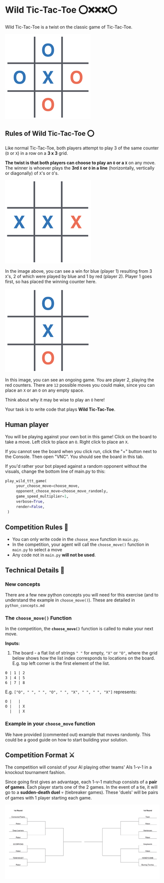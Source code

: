 # Wild Tic-Tac-Toe :o::x::x::x::o:

Wild Tic-Tac-Toe is a twist on the classic game of Tic-Tac-Toe.

![Wild Tic-Tac-Toe. Player 1 = blue. Player 2 = red](images/wildttt.jpeg)

## Rules of Wild Tic-Tac-Toe :o:

Like normal Tic-Tac-Toe, both players attempt to play 3 of the same counter (`O` or `X`) in a row on a **3 x 3** grid.

**The twist is that both players can choose to play an `O` or a `X`** on any move. The winner is whoever plays the **3rd `X` or `O` in a line** (horizontally, vertically or diagonally) of `X`'s or `O`'s.

![Wild Tic-Tac-Toe win. Blue has won here (since blue played last & completed the line of 3)](images/wild_ttt_win.jpeg)

In the image above, you can see a win for blue (player 1) resulting from 3 `X`'s, 2 of which were played by blue and 1 by red (player 2). Player 1 goes first, so has placed the winning counter here.

![Wild Tic-Tac-Toe game in progress. Red to play next.](images/wild_ttt_ongoing.jpeg)

In this image, you can see an ongoing game. You are player 2, playing the red counters. There are `12` possible moves you could make, since you can place an `X` or an `O` on any empty space.

Think about why it may be wise to play an `O` here!

Your task is to write code that plays **Wild Tic-Tac-Toe**.

## Human player

You will be playing against your own bot in this game! Click on the board to take a move. Left click to place an `O`. Right click to place an `X`.

If you cannot see the board when you click run, click the "+" button next to the Console. Then open "VNC". You should see the board in this tab.

If you'd rather your bot played against a random opponent without the visuals, change the bottom line of main.py to this:

```python
play_wild_ttt_game(
     your_choose_move=choose_move,
     opponent_choose_move=choose_move_randomly,
     game_speed_multiplier=1,
     verbose=True,
     render=False,
 )
```

## Competition Rules :scroll:

-   You can only write code in the `choose_move` function in `main.py`.
   - In the competition, your agent will call the `choose_move()` function in `main.py` to select a move
   - Any code not in `main.py` **will not be used**.


## Technical Details :hammer:

### New concepts

There are a few new python concepts you will need for this exercise (and to understand the example in `choose_move()`). These are detailed in `python_concepts.md`

### The **`choose_move()`** Function

In the competition, the **`choose_move()`** function is called to make your next move.

**Inputs:**

1. The board - a flat list of strings `" "` for empty, `"X"` or `"O"`, where the grid below shows how the list index corresponds to locations on the board. E.g. top left corner is the first element of the list.

```
0 | 1 | 2
3 | 4 | 5
6 | 7 | 8
```

E.g. `["O", " ", " ", "O", " ", "X", " ", " ", "X"]` represents:

```
O |   |
O |   | X
  |   | X
```



### Example in your `choose_move` function

We have provided (commented out) example that moves randomly. This could be a good guide on how to start building your solution.


## Competition Format :crossed_swords:

The competition will consist of your AI playing other teams' AIs 1-v-1 in a knockout tournament fashion.

Since going first gives an advantage, each 1-v-1 matchup consists of a **pair of games**. Each player starts one of the 2 games. In the event of a tie, it will go to a **sudden-death duel** :skull: (tiebreaker games). These 'duels' will be pairs of games with 1 player starting each game.


![Example knockout tournament tree](./images/tournament_tree.png)